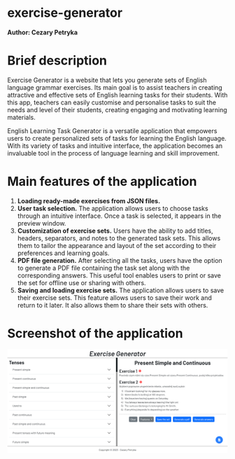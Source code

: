 # exercise-generator
**Author: Cezary Petryka**

# Brief description
Exercise Generator is a website that lets you generate sets of English language grammar exercises. Its main goal is to assist teachers in creating attractive and effective sets of English learning tasks for their students. With this app, teachers can easily customise and personalise tasks to suit the needs and level of their students, creating engaging and motivating learning materials.

English Learning Task Generator is a versatile application that empowers users to create personalized sets of tasks for learning the English language. With its variety of tasks and intuitive interface, the application becomes an invaluable tool in the process of language learning and skill improvement.

# Main features of the application
1. **Loading ready-made exercises from JSON files.**
2. **User task selection.** The application allows users to choose tasks through an intuitive interface. Once a task is selected, it appears in the preview window.
3. **Customization of exercise sets.** Users have the ability to add titles, headers, separators, and notes to the generated task sets. This allows them to tailor the appearance and layout of the set according to their preferences and learning goals.
4. **PDF file generation.** After selecting all the tasks, users have the option to generate a PDF file containing the task set along with the corresponding answers. This useful tool enables users to print or save the set for offline use or sharing with others.
5. **Saving and loading exercise sets.** The application allows users to save their exercise sets. This feature allows users to save their work and return to it later. It also allows them to share their sets with others.

# Screenshot of the application
![Screenshot](https://github.com/cpetryka/exercise-generator/blob/master/src/assets/screenshots/screenshot.png)